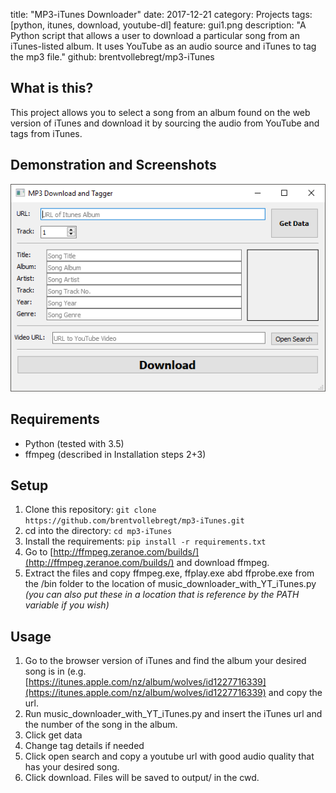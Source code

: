 title: "MP3-iTunes Downloader"
date: 2017-12-21
category: Projects
tags: [python, itunes, download, youtube-dl]
feature: gui1.png
description: "A Python script that allows a user to download a particular song from an iTunes-listed album. It uses YouTube as an audio source and iTunes to tag the mp3 file."
github: brentvollebregt/mp3-iTunes

## What is this?
This project allows you to select a song from an album found on the web version of iTunes and download it by sourcing the audio from YouTube and tags from iTunes.

## Demonstration and Screenshots
![GUI example](/posts/mp3-itunes-downloader/gui1.png)

## Requirements
* Python (tested with 3.5)
* ffmpeg (described in Installation steps 2+3)

## Setup
1. Clone this repository: `git clone https://github.com/brentvollebregt/mp3-iTunes.git`
2. cd into the directory: `cd mp3-iTunes`
3. Install the requirements: `pip install -r requirements.txt`
2. Go to [http://ffmpeg.zeranoe.com/builds/](http://ffmpeg.zeranoe.com/builds/) and download ffmpeg.
3. Extract the files and copy ffmpeg.exe, ffplay.exe abd ffprobe.exe from the /bin folder to the location of music_downloader_with_YT_iTunes.py *(you can also put these in a location that is reference by the PATH variable if you wish)*

## Usage
1. Go to the browser version of iTunes and find the album your desired song is in (e.g. [https://itunes.apple.com/nz/album/wolves/id1227716339](https://itunes.apple.com/nz/album/wolves/id1227716339) and copy the url.
2. Run music_downloader_with_YT_iTunes.py and insert the iTunes url and the number of the song in the album.
3. Click get data
4. Change tag details if needed
5. Click open search and copy a youtube url with good audio quality that has your desired song.
3. Click download. Files will be saved to output/ in the cwd.
